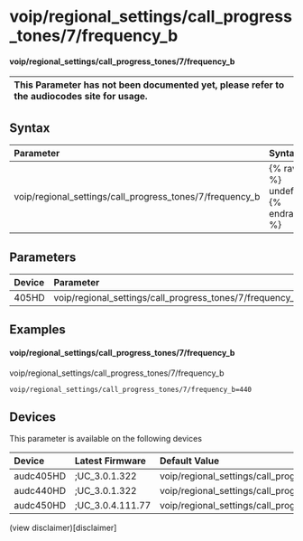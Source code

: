 ﻿---
description: voip/regional_settings/call_progress_tones/7/frequency_b
search: false
---

# voip/regional_settings/call_progress_tones/7/frequency_b

#### voip/regional_settings/call_progress_tones/7/frequency_b


| This Parameter has not been documented yet, please refer to the audiocodes site for usage.  |
| :--- |

## Syntax
| Parameter | Syntax |
| :--- | :--- |
|voip/regional_settings/call_progress_tones/7/frequency_b | {% raw %} undefined {% endraw %} |

## Parameters
|Device|Parameter|value|Description|
|:---|:---|:---|:---|
| 405HD | voip/regional_settings/call_progress_tones/7/frequency_b |  |  |

## Examples
#### voip/regional_settings/call_progress_tones/7/frequency_b

voip/regional_settings/call_progress_tones/7/frequency_b

```
voip/regional_settings/call_progress_tones/7/frequency_b=440
```

## Devices
This parameter is available on the following devices

| Device | Latest Firmware | Default Value |
|:---|:---|:---|
| audc405HD | ;UC_3.0.1.322 | voip/regional_settings/call_progress_tones/7/frequency_b=440 
| audc440HD | ;UC_3.0.1.322 | voip/regional_settings/call_progress_tones/7/frequency_b=440 
| audc450HD | ;UC_3.0.4.111.77 | voip/regional_settings/call_progress_tones/7/frequency_b=440 

(view disclaimer)[disclaimer]
